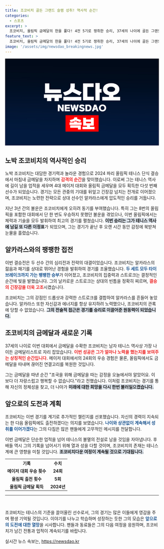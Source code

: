 ```yaml
---
title: 조코비치 골든 그랜드 슬램 성취! 역사적 순간!
categories:
  - 스포츠
excerpt: >
  조코비치, 올림픽 금메달의 한을 풀다! 4전 5기로 쟁취한 승리, 37세의 나이에 골든 그랜드 슬램 달성! 감동의 오열과 함께 새로운 역사에 이름을 남긴 조코비치의 이야기. 클릭하여 그의 감격의 순간을 만나보세요!
feature_text: >
  조코비치, 올림픽 금메달의 한을 풀다! 4전 5기로 쟁취한 승리, 37세의 나이에 골든 그랜드 슬램 달성! 감동의 오열과 함께 새로운 역사에 이름을 남긴 조코비치의 이야기. 클릭하여 그의 감격의 순간을 만나보세요!
image: '/assets/img/newsdao_breakingnews.jpg'
---
```


<p><img src="/assets/img/newsdao_breakingnews.jpg" alt="cryptoinkorea 속보" /></p>

<h2 data-ke-size="size26">노박 조코비치의 역사적인 승리</h2>

<p data-ke-size="size16">노박 조코비치는 대담한 경기력과 놀라운 경험으로 2024 파리 올림픽 테니스 단식 결승에서 마침내 금메달을 차지하며 <b><span style="color: #ee2323;">감격의 순간</span></b>을 맞이했습니다. 이로써 그는 테니스 역사에 길이 남을 업적을 세우며 4대 메이저 대회와 올림픽 금메달을 모두 획득한 다섯 번째 선수가 되었습니다. 경기는 모든 관중의 기대를 뒤엎고 긴장감 넘치는 전개로 이어졌으며, 조코비치는 노련한 전략으로 상대 선수인 알카라스에게 압도적인 승리를 거둡니다.</p>

<p data-ke-size="size16">지난 3년 간의 불운은 조코비치에게 오히려 동기를 부여했습니다. 특히 그는 8번의 올림픽을 포함한 대회에서 단 한 번도 우승하지 못했던 불운을 겪었으나, 이번 올림픽에서는 체력과 기술을 모두 발휘하여 최고의 경기를 펼쳤습니다. <b><span style="background-color: #21538527;">이번 승리는 그가 테니스 역사에 남길 또 다른 이정표</span></b>가 되었으며, 그는 경기가 끝난 후 오랜 시간 동안 감정에 북받쳐 눈물을 흘렸습니다.</p>

<h2 data-ke-size="size26">알카라스와의 팽팽한 접전</h2>

<p data-ke-size="size16">이번 결승전은 두 선수 간의 심리전과 전략의 대결이었습니다. 조코비치는 알카라스의 젊음과 패기를 상대로 뛰어난 경험을 발휘하여 경기를 조율했습니다. <b><span style="color: #1a5490;">두 세트 모두 타이브레이크까지 가는 팽팽한 승부</span></b>가 이어졌고, 조코비치의 집중력과 스트로크는 결정적인 순간에 빛을 발했습니다. 그의 날카로운 스트로크는 상대의 빈틈을 정확히 찌르며, <b><span style="color: #ee2323;">결승의 긴장감을 더욱 고조</span></b>시켰습니다.</p>

<p data-ke-size="size16">조코비치는 그의 강점인 드롭샷과 강력한 스트로크를 결합하여 알카라스를 흔들어 놓았습니다. 알카라스 또한 자신감과 에너지를 항상 유지하려 노력했으나, 조코비치의 관록에 당할 수 없었습니다. <b><span style="background-color: #21538527;">그의 전술적 접근은 경기를 승리로 이끌어준 원동력이 되었습니다.</span></b></p>

<h2 data-ke-size="size26">조코비치의 금메달과 새로운 기록</h2>

<p data-ke-size="size16">37세의 나이로 이번 대회에서 금메달을 수확한 조코비치는 남자 테니스 역사상 가장 나이든 금메달리스트로 자리 잡았습니다. <b><span style="color: #ee2323;">이번 성공은 그가 얼마나 노력을 했는지를 보여주는 상징적인 순간입니다.</span></b> 메이저 대회에서의 24회의 우승 경험은 물론, 올림픽에서도 금메달을 따내며 끊어진 연결고리를 복원한 것입니다.</p>

<p data-ke-size="size16">그는 금메달을 따낸 순간 "조국을 위해 금메달을 따는 감정을 오늘에서야 알았어요. 이보다 더 자랑스럽고 행복할 수 없습니다."라고 전했습니다. 이처럼 조코비치는 경기를 통해 자신의 정체성을 찾고, 더 나아가 <b><span style="background-color: #21538527;">미래에 대한 희망을 다시 한번 불러일으켰습니다.</span></b></p>

<h2 data-ke-size="size26">앞으로의 도전과 계획</h2>

<p data-ke-size="size16">조코비치는 이번 경기를 계기로 추가적인 챌린지를 선포했습니다. 자신의 경력이 지속되는 한 다음 올림픽에도 출전하겠다는 의지를 보였습니다. <b><span style="color: #1a5490;">나이와 상관없이 계속해서 성취를 이어가겠다</span></b>는 그의 다짐은 많은 팬들에게 고무적인 메시지를 전달합니다.</p>

<p data-ke-size="size16">이번 금메달은 단순한 업적을 넘어 테니스의 불멸의 전설로 남을 것임을 자아냅니다. 후배들 역시 그의 기록을 넘어서기 위해 열과 성을 다할 것이며, 조코비치의 존재는 테니스계에 큰 영향을 미칠 것입니다. <b><span style="background-color: #21538527;">조코비치다운 여정이 계속될 것으로 기대됩니다.</span></b></p>

<table>
    <tr>
        <th>기록</th>
        <th>수치</th>
    </tr>
    <tr>
        <td style="text-align: center; height: 17px;"><b>메이저 대회 우승 횟수</b></td>
        <td style="text-align: center; height: 17px;"><b>24회</b></td>
    </tr>
    <tr>
        <td style="text-align: center; height: 17px;"><b>올림픽 출전 횟수</b></td>
        <td style="text-align: center; height: 17px;"><b>5회</b></td>
    </tr>
    <tr>
        <td style="text-align: center; height: 17px;"><b>올림픽 금메달 획득</b></td>
        <td style="text-align: center; height: 17px;"><b>2024년</b></td>
    </tr>
</table>

<hr>

<p data-ke-size="size16">&nbsp;</p>

<p data-ke-size="size16">조코비치는 테니스의 기준을 끌어올린 선수로서, 그의 경기는 많은 이들에게 영감을 주며 평생 기억될 것입니다. 이야기를 나누고 학습하며 성장하는 듯한 그의 모습은 <b><span style="color: #1a5490;">앞으로의 도전에 대한 열망</span></b>을 시사합니다. 팬들과 동료들은 그의 다음 여정을 응원하며, 조코비치가 남긴 전통과 업적이 계속되기를 바랍니다.</p>
실시간 뉴스 속보는, <a href="https://newsdao.kr" rel="dofollow">https://newsdao.kr</a>


